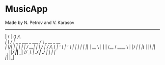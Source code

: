 # MusicApp
Made by N. Petrov and V. Karasov

  __  __                 _                                   
 |  \/  |               (_)            /\                    
 | \  / |  _   _   ___   _    ___     /  \     _ __    _ __  
 | |\/| | | | | | / __| | |  / __|   / /\ \   | '_ \  | '_ \ 
 | |  | | | |_| | \__ \ | | | (__   / ____ \  | |_) | | |_) |
 |_|  |_|  \__,_| |___/ |_|  \___| /_/    \_\ | .__/  | .__/ 
                                              | |     | |    
                                              |_|     |_|    
